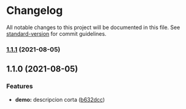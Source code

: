 # Changelog

All notable changes to this project will be documented in this file. See [standard-version](https://github.com/conventional-changelog/standard-version) for commit guidelines.

### [1.1.1](https://github.com/OrcaPracticas/flujo-github/compare/v1.1.0...v1.1.1) (2021-08-05)

## 1.1.0 (2021-08-05)


### Features

* **demo:** descripcion corta ([b632dcc](https://github.com/OrcaPracticas/flujo-github/commit/b632dcc3357d313f8bb53dee6e26d0889d5d47e6))
